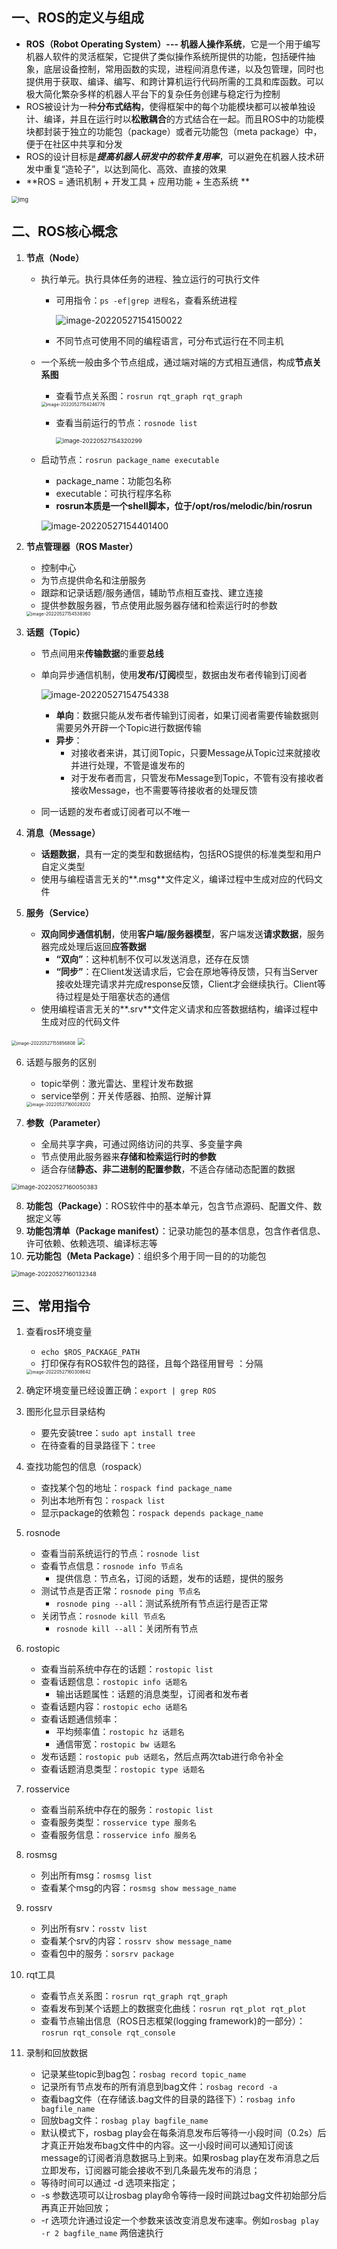
## 一、ROS的定义与组成

*    **ROS（Robot Operating System）--- 机器人操作系统**，它是一个用于编写机器人软件的灵活框架，它提供了类似操作系统所提供的功能，包括硬件抽象，底层设备控制，常用函数的实现，进程间消息传递，以及包管理，同时也提供用于获取、编译、编写、和跨计算机运行代码所需的工具和库函数。可以极大简化繁杂多样的机器人平台下的复杂任务创建与稳定行为控制
*   ROS被设计为一种**分布式结构**，使得框架中的每个功能模块都可以被单独设计、编译，并且在运行时以**松散耦合**的方式结合在一起。而且ROS中的功能模块都封装于独立的功能包（package）或者元功能包（meta package）中，便于在社区中共享和分发
*    ROS的设计目标是***提高机器人研发中的软件复用率***，可以避免在机器人技术研发中重复“造轮子”，以达到简化、高效、直接的效果
*   **ROS = 通讯机制 + 开发工具 + 应用功能 + 生态系统 **

<img src="https://raw.githubusercontent.com/Jian-wei-peng/typora-pic/main/202205271457237.png" alt="img" style="zoom: 67%;" />

## 二、ROS核心概念

1.  **节点（Node）**

    *   执行单元。执行具体任务的进程、独立运行的可执行文件
        *   可用指令：`ps -ef|grep 进程名`，查看系统进程

            ![image-20220527154150022](https://raw.githubusercontent.com/Jian-wei-peng/typora-pic/main/202205271541127.png)

        *   不同节点可使用不同的编程语言，可分布式运行在不同主机

    *   一个系统一般由多个节点组成，通过端对端的方式相互通信，构成**节点关系图**

        * 查看节点关系图：`rosrun rqt_graph rqt_graph`
        
        <img src="https://raw.githubusercontent.com/Jian-wei-peng/typora-pic/main/202205271542809.png" alt="image-20220527154246776" style="zoom:50%;" />
        
        *   查看当前运行的节点：`rosnode list`
        
            <img src="https://raw.githubusercontent.com/Jian-wei-peng/typora-pic/main/202205271543320.png" alt="image-20220527154320299" style="zoom:67%;" />
        
    * 启动节点：`rosrun package_name executable`
    
        * package_name：功能包名称
        * executable：可执行程序名称
        * **rosrun本质是一个shell脚本，位于/opt/ros/melodic/bin/rosrun**
        
        ![image-20220527154401400](https://raw.githubusercontent.com/Jian-wei-peng/typora-pic/main/202205271544425.png)
    
2.  **节点管理器（ROS Master）**

    *   控制中心
    *   为节点提供命名和注册服务
    *   跟踪和记录话题/服务通信，辅助节点相互查找、建立连接
    *   提供参数服务器，节点使用此服务器存储和检索运行时的参数
    
    <img src="https://raw.githubusercontent.com/Jian-wei-peng/typora-pic/main/202205271545413.png" alt="image-20220527154538360" style="zoom:50%;" />

3.  **话题（Topic）**

    *   节点间用来**传输数据**的重要**总线**

    *   单向异步通信机制，使用**发布/订阅**模型，数据由发布者传输到订阅者

        ![image-20220527154754338](https://raw.githubusercontent.com/Jian-wei-peng/typora-pic/main/202205271547393.png)

        *   **单向**：数据只能从发布者传输到订阅者，如果订阅者需要传输数据则需要另外开辟一个Topic进行数据传输 
        *   **异步**：
            *   对接收者来讲，其订阅Topic，只要Message从Topic过来就接收并进行处理，不管是谁发布的
            *   对于发布者而言，只管发布Message到Topic，不管有没有接收者接收Message，也不需要等待接收者的处理反馈

    *   同一话题的发布者或订阅者可以不唯一

4.  **消息（Message）**
    
    *   **话题数据**，具有一定的类型和数据结构，包括ROS提供的标准类型和用户自定义类型
    *   使用与编程语言无关的**.msg**文件定义，编译过程中生成对应的代码文件
5.  **服务（Service）**
    *   **双向同步通信机制**，使用**客户端/服务器模型**，客户端发送**请求数据**，服务器完成处理后返回**应答数据**
        *   **“双向”**：这种机制不仅可以发送消息，还存在反馈
        *   **“同步”**：在Client发送请求后，它会在原地等待反馈，只有当Server接收处理完请求并完成response反馈，Client才会继续执行。Client等待过程是处于阻塞状态的通信
    *   使用编程语言无关的**.srv**文件定义请求和应答数据结构，编译过程中生成对应的代码文件

<img src="https://raw.githubusercontent.com/Jian-wei-peng/typora-pic/main/202205271558865.png" alt="image-20220527155856808" style="zoom:50%;" />

<img src="https://raw.githubusercontent.com/Jian-wei-peng/typora-pic/main/202205271559351.png" style="zoom:67%;" />

6.  话题与服务的区别

    *   topic举例：激光雷达、里程计发布数据
    *   service举例：开关传感器、拍照、逆解计算

    <img src="https://raw.githubusercontent.com/Jian-wei-peng/typora-pic/main/202205271600259.png" alt="image-20220527160028202" style="zoom: 50%;" />

7. **参数（Parameter）**

   - 全局共享字典，可通过网络访问的共享、多变量字典
   - 节点使用此服务器来**存储和检索运行时的参数**
   - 适合存储**静态、非二进制的配置参数**，不适合存储动态配置的数据

<img src="https://raw.githubusercontent.com/Jian-wei-peng/typora-pic/main/202205271600474.png" alt="image-20220527160050383" style="zoom:67%;" />

8. **功能包（Package）**：ROS软件中的基本单元，包含节点源码、配置文件、数据定义等
9. **功能包清单（Package manifest）**：记录功能包的基本信息，包含作者信息、许可依赖、依赖选项、编译标志等
10. **元功能包（Meta Package）**：组织多个用于同一目的的功能包

<img src="https://raw.githubusercontent.com/Jian-wei-peng/typora-pic/main/202205271601384.png" alt="image-20220527160132348" style="zoom: 67%;" />

## 三、常用指令

1.  查看ros环境变量
    
    - `echo $ROS_PACKAGE_PATH`
    - 打印保存有ROS软件包的路径，且每个路径用冒号 ：分隔
    
    <img src="https://raw.githubusercontent.com/Jian-wei-peng/typora-pic/main/202205271603666.png" alt="image-20220527160308642" style="zoom:50%;" />
    
2. 确定环境变量已经设置正确：`export | grep ROS`

3. 图形化显示目录结构

   - 要先安装tree：`sudo apt install tree`
   - 在待查看的目录路径下：`tree`

4. 查找功能包的信息（rospack）
   - 查找某个包的地址：`rospack find package_name`
   - 列出本地所有包：`rospack list`
   - 显示package的依赖包：`rospack depends package_name`

5. rosnode
   - 查看当前系统运行的节点：`rosnode list`
   - 查看节点信息：`rosnode info 节点名`
     - 提供信息：节点名，订阅的话题，发布的话题，提供的服务
   - 测试节点是否正常：`rosnode ping 节点名`
     - `rosnode ping --all`：测试系统所有节点运行是否正常
   - 关闭节点：`rosnode kill 节点名`
     - `rosnode kill --all`：关闭所有节点

6. rostopic
   - 查看当前系统中存在的话题：`rostopic list`
   - 查看话题信息：`rostopic info 话题名`
     - 输出话题属性：话题的消息类型，订阅者和发布者
   - 查看话题内容：`rostopic echo 话题名`
   - 查看话题通信频率：
     - 平均频率值：`rostopic hz 话题名`
     - 通信带宽：`rostopic bw 话题名`
   - 发布话题：`rostopic pub 话题名`，然后点两次tab进行命令补全
   - 查看话题消息类型：`rostopic type 话题名`

7. rosservice
   - 查看当前系统中存在的服务：`rostopic list`
   - 查看服务类型：`rosservice type 服务名`
   - 查看服务信息：`rosservice info 服务名`

8. rosmsg
   - 列出所有msg：`rosmsg list`
   - 查看某个msg的内容：`rosmsg show message_name`

9. rossrv
   - 列出所有srv：`rosstv list`
   - 查看某个srv的内容：`rossrv show message_name`
   - 查看包中的服务：`sorsrv package`

10. rqt工具

	- 查看节点关系图：`rosrun rqt_graph rqt_graph`
	- 查看发布到某个话题上的数据变化曲线：`rosrun rqt_plot rqt_plot`
	- 查看节点输出信息（ROS日志框架(logging framework)的一部分）：`rosrun rqt_console rqt_console`

11. 录制和回放数据

	- 记录某些topic到bag包：`rosbag record topic_name`
	- 记录所有节点发布的所有消息到bag文件：`rosbag record -a`
	- 查看bag文件（在存储该.bag文件的目录的路径下）：`rosbag info bagfile_name`
	- 回放bag文件：`rosbag play bagfile_name`
	- 默认模式下，rosbag play会在每条消息发布后等待一小段时间（0.2s）后才真正开始发布bag文件中的内容。这一小段时间可以通知订阅该message的订阅者消息数据马上到来。如果rosbag play在发布消息之后立即发布，订阅器可能会接收不到几条最先发布的消息；
	- 等待时间可以通过 -d 选项来指定；
	- -s 参数选项可以让rosbag play命令等待一段时间跳过bag文件初始部分后再真正开始回放；
	- -r 选项允许通过设定一个参数来该改变消息发布速率。例如`rosbag play -r 2 bagfile_name` 两倍速执行

















